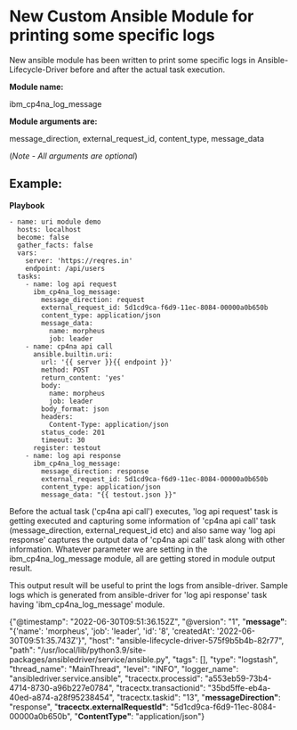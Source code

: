 
# New Custom Ansible Module for printing some specific logs

New ansible module has been written to print some specific logs in Ansible-Lifecycle-Driver before and after the actual task execution.

**Module name:**

ibm_cp4na_log_message


**Module arguments are:**

message_direction, external_request_id, content_type, message_data

(*Note - All arguments are optional*)

## Example:

**Playbook**
```
- name: uri module demo
  hosts: localhost
  become: false
  gather_facts: false
  vars:
    server: 'https://reqres.in'
    endpoint: /api/users
  tasks:
    - name: log api request
      ibm_cp4na_log_message:
        message_direction: request
        external_request_id: 5d1cd9ca-f6d9-11ec-8084-00000a0b650b
        content_type: application/json
        message_data:
          name: morpheus
          job: leader
    - name: cp4na api call
      ansible.builtin.uri:
        url: '{{ server }}{{ endpoint }}'
        method: POST
        return_content: 'yes'
        body:
          name: morpheus
          job: leader
        body_format: json
        headers:
          Content-Type: application/json
        status_code: 201
        timeout: 30
      register: testout
    - name: log api response
      ibm_cp4na_log_message:
        message_direction: response
        external_request_id: 5d1cd9ca-f6d9-11ec-8084-00000a0b650b
        content_type: application/json
        message_data: "{{ testout.json }}"

```
Before the actual task ('cp4na api call') executes, 'log api request' task is getting executed and capturing some information of 'cp4na api call' task (message_direction, external_request_id etc) and also same way 'log api response' captures the output data of 'cp4na api call' task along with other information. Whatever parameter we are setting in the ibm_cp4na_log_message module, all are getting stored in module output result.

This output result will be useful to print the logs from ansible-driver. Sample logs which is generated from ansible-driver for 'log api response' task having 'ibm_cp4na_log_message' module.
   
   {"@timestamp": "2022-06-30T09:51:36.152Z", "@version": "1",
   "**message"**: "{'name': 'morpheus', 'job': 'leader', 'id': '8',
   'createdAt': '2022-06-30T09:51:35.743Z'}", "host":
   "ansible-lifecycle-driver-575f9b5b4b-82r77", "path":
   "/usr/local/lib/python3.9/site-packages/ansibledriver/service/ansible.py",
   "tags": [], "type": "logstash", "thread_name": "MainThread", "level":
   "INFO", "logger_name": "ansibledriver.service.ansible",
   "tracectx.processid": "a553eb59-73b4-4714-8730-a96b227e0784",
   "tracectx.transactionid": "35bd5ffe-eb4a-40ed-a874-a28f95238454",
   "tracectx.taskid": "13", "**messageDirection"**: "response",
   "**tracectx.externalRequestId"**: "5d1cd9ca-f6d9-11ec-8084-00000a0b650b",
   "**ContentType"**: "application/json"}
